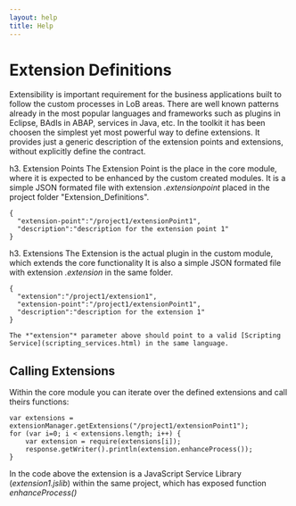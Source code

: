 ```yaml
---
layout: help
title: Help
---
```


Extension Definitions
===

Extensibility is important requirement for the business applications built to follow the custom processes in LoB areas.
There are well known patterns already in the most popular languages and frameworks such as plugins in Eclipse, BAdIs in ABAP, services in Java, etc.
In the toolkit it has been choosen the simplest yet most powerful way to define extensions. It provides just a generic description of the extension points and extensions, without explicitly define the contract.

h3. Extension Points
The Extension Point is the place in the core module, where it is expected to be enhanced by the custom created modules.
It is a simple JSON formated file with extension *.extensionpoint* placed in the project folder "Extension_Definitions".

<pre><code>{
  "extension-point":"/project1/extensionPoint1",
  "description":"description for the extension point 1"
}
</code></pre>

h3. Extensions
The Extension is the actual plugin in the custom module, which extends the core functionality
It is also a simple JSON formated file with extension *.extension* in the same folder.

<pre><code>{
  "extension":"/project1/extension1",
  "extension-point":"/project1/extensionPoint1",
  "description":"description for the extension 1"
}
</code></pre>

<pre><code>The *"extension"* parameter above should point to a valid [Scripting Service](scripting_services.html) in the same language.
</code></pre>

Calling Extensions
---

Within the core module you can iterate over the defined extensions and call theirs functions:

<pre><code>var extensions = extensionManager.getExtensions("/project1/extensionPoint1");
for (var i=0; i < extensions.length; i++) {
    var extension = require(extensions[i]);
    response.getWriter().println(extension.enhanceProcess());
}
</code></pre>

In the code above the extension is a JavaScript Service Library (*extension1.jslib*) within the same project, which has exposed function *enhanceProcess()*
